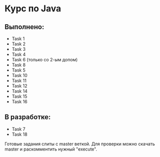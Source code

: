# Курс по Java
## Выполнено:
- Task 1
- Task 2
- Task 3
- Task 4
- Task 6 (только со 2-ым допом)
- Task 8
- Task 5
- Task 10
- Task 11
- Task 12
- Task 14
- Task 15
- Task 16

## В разработке:
- Task 7
- Task 18

Готовые задания слиты с master веткой.
Для проверки можно скачать master и раскомментить нужный "execute".